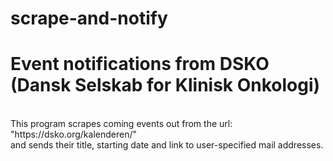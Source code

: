 # scrape-and-notify

<h1>Event notifications from DSKO (Dansk Selskab for Klinisk Onkologi)</h1><br>
This program scrapes coming events out from the url: "https://dsko.org/kalenderen/"<br>
and sends their title, starting date and link to user-specified mail addresses.
